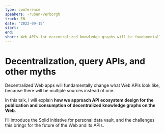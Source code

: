 ```yaml
---
type: conference
speakers: -ruben-verborgh
track: EN
date: '2022-09-15'
start:
end:
short: Web APIs for decentralized knowledge graphs will be fundamentally different.
---
```


# Decentralization, query APIs, and other myths

Decentralized Web apps will fundamentally change what Web APIs look like, because there will be multiple sources instead of one.

In this talk, I will explain **how we approach API ecosystem design for the publication and consumption of decentralized knowledge graphs on the Web**.

I’ll introduce the Solid initiative for personal data vault, and the challenges this brings for the future of the Web and its APIs.



